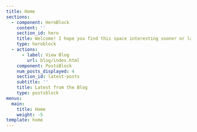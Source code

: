 ```yaml
---
title: Home
sections:
  - component: HeroBlock
    content: ''
    section_id: hero
    title: Welcome! I hope you find this space interesting sooner or later!
    type: heroblock
  - actions:
      - label: View Blog
        url: blog/index.html
    component: PostsBlock
    num_posts_displayed: 4
    section_id: latest-posts
    subtitle: ''
    title: Latest from the Blog
    type: postsblock
menus:
  main:
    title: Home
    weight: -5
template: home
---
```


